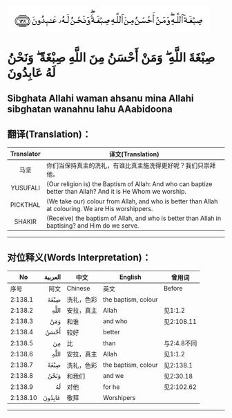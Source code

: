 ![002:138](images/002_138.gif)

#   صِبْغَةَ اللَّهِ ۖ وَمَنْ أَحْسَنُ مِنَ اللَّهِ صِبْغَةً ۖ وَنَحْنُ لَهُ عَابِدُونَ 

## Sibghata Allahi waman ahsanu mina Allahi sibghatan wanahnu lahu AAabidoona

## 翻译(Translation)：

| Translator | 译文(Translation)                                            |
|:----------:| ------------------------------------------------------------ |
| 马坚       | 你们当保持真主的洗礼，有谁比真主施洗得更好呢？我们只崇拜他。 |
| YUSUFALI   | (Our religion is) the Baptism of Allah: And who can baptize better than Allah? And it is He Whom we worship. |
| PICKTHAL   | (We take our) colour from Allah, and who is better than Allah at colouring. We are His worshippers. |
| SHAKIR     | (Receive) the baptism of Allah, and who is better than Allah in baptising? and Him do we serve. |

---

## 对位释义(Words Interpretation)：

| No       | العربية | 中文       | English             | 曾用词      |
| -------- | ------: | ---------- | ------------------- | ----------- |
| 序号     |    阿文 | Chinese    | 英文                | Before      |
| 2:138.1  |    صِبْغَةَ | 洗礼，色彩 | the baptism, colour |             |
| 2:138.2  |    اللَّهِ | 安拉，真主 | Allah               | 见1:1.2     |
| 2:138.3  |     وَمَنْ | 和谁       | and who             | 见2:108.11  |
| 2:138.4  |    أَحْسَنُ | 较好       | better              |             |
| 2:138.5  |      مِنَ | 比         | than                | 与2:4.8不同 |
| 2:138.6  |    اللَّهِ | 安拉，真主 | Allah               | 见1:1.2     |
| 2:138.7  |    صِبْغَةً | 洗礼，色彩 | the baptism, colour | 见2:138.1   |
| 2:138.8  |    وَنَحْنُ | 和我们     | and we              | 见2:30.18   |
| 2:138.9  |      لَهُ | 对他       | for he              | 见2:102.62  |
| 2:138.10 |  عَابِدُونَ | 敬拜       | Worshipers          |             |

---
